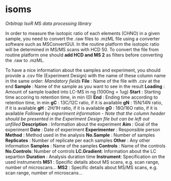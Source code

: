 # isoms
*Orbitrap IsoR MS data processing library*

In order to measure the isotopic ratio of each elements (CHNO) in a given sample, you need to convert the .raw files to .mzML file using a converter software such as MSConvertGUI. In the routine platform the isotopic ratio will be determined in MS/MS scans with HCD 50. To convert the file from routine platform one should __add HCD and MS 2__ as filters before converting the .raw to .mzML.

To have a nice information about the samples and experiment, you should provide a .csv file (Experiment Design) with the name of these column name in the same order:
_Mandatory fields_
__File__ : Name of the file with .csv at the end
__Sample__ : Name of the sample as you want to see in the result
__Loading__ : Amount of sample loaded into LC-MS in ng (1000ng = 1ug)
__Start__ : Starting time accoring to retention time, in min (0)
__End__ : Ending time according to retention time, in min
__gC__ : 13C/12C ratio, if it is available
__gN__ : 15N/14N ratio, if it is available
__gH__ : 2H/1H ratio, if it is available
__gO__ : 18O/16O ratio, if it is available
_Followed by experiment information - Note that the column header should be presented in the Experiment Design file but can be left out unfilled_
__Description__ : Information about the experiment
__Aim__ : Goal of the experiment
__Date__ : Date of experiment
__Experimenter__ : Responsible person
__Method__ : Method used in the analysis
__No.Sample__ : Number of samples
__Replicates__ : Number of replicate per each samples
__Other__ : Any other information
__Samples__ : Name of the samples
__Controls__ : Name of the controls
__No.Controls__: Number of controls
__LC.Gradient__: Information about the LC separtion
__Duration__ : Analysis duration time
__Instrument__: Specification on the used instruments
__MS1__ : Specific details about MS scans, e.g. scan range, number of microscans...
__MS2__ : Specific details about MS/MS scans, e.g. scan range, number of microscans...
